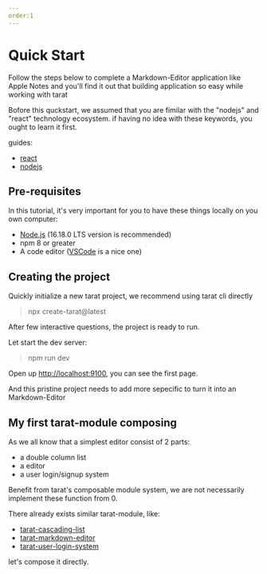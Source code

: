 ```yaml
---
order:1
---
```


# Quick Start

Follow the steps below to complete a Markdown-Editor application like Apple Notes and you'll find it out that building application so easy while working with tarat

Bofore this quckstart, we assumed that you are fimilar with the "nodejs" and "react" technology ecosystem. if having no idea with these keywords, you ought to learn it first.

guides:

- [react](https://reactjs.org/)
- [nodejs](https://nodejs.org/en/)

## Pre-requisites

In this tutorial, it's very important for you to have these things locally on you own computer:

- [Node.js](https://nodejs.org/en/) (16.18.0 LTS version is recommended)
- npm 8 or greater 
- A code editor ([VSCode](https://code.visualstudio.com/) is a nice one)

## Creating the project

Quickly initialize a new tarat project, we recommend using tarat cli directly

> npx create-tarat@latest

After few interactive questions, the project is ready to run.

Let start the dev server:

> npm run dev

Open up [http://localhost:9100](http://localhost:9100), you can see the first page.

And this pristine project needs to add more sepecific to turn it into an Markdown-Editor

## My first tarat-module composing

As we all know that a simplest editor consist of 2 parts:

- a double column list
- a editor
- a user login/signup system

Benefit from tarat's composable module system, we are not necessarily implement these function from 0.

There already exists similar tarat-module, like:

- [tarat-cascading-list](https://www.npmjs.com/package/tarat-cascading-list)
- [tarat-markdown-editor](https://www.npmjs.com/package/tarat-markdown-editor)
- [tarat-user-login-system](https://www.npmjs.com/package/tarat-user-login-system)

let's compose it directly.


